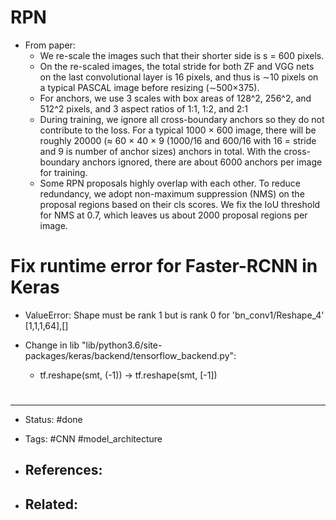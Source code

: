 # RPN
- From paper:
	- We re-scale the images such that their shorter side is s = 600 pixels.
	- On the re-scaled images, the total stride for both ZF and VGG nets on the last convolutional layer is 16 pixels, and thus is ∼10 pixels on a typical PASCAL image before resizing (∼500×375).
	- For anchors, we use 3 scales with box areas of 128^2, 256^2, and 512^2 pixels, and 3 aspect ratios of 1:1, 1:2, and 2:1
	- During training, we ignore all cross-boundary anchors so they do not contribute to the loss. For a typical 1000 × 600 image, there will be roughly 20000 (≈ 60 × 40 × 9 (1000/16 and 600/16 with 16 = stride and 9 is number of anchor sizes) anchors in total. With the cross-boundary anchors ignored, there are about 6000 anchors per image for training.
	- Some RPN proposals highly overlap with each other. To reduce redundancy, we adopt non-maximum suppression (NMS) on the proposal regions based on their cls scores. We fix the IoU threshold for NMS at 0.7, which leaves us about 2000 proposal regions per image.



# Fix runtime error for Faster-RCNN in Keras
- ValueError: Shape must be rank 1 but is rank 0 for 'bn_conv1/Reshape_4' [1,1,1,64],[]

- Change in lib "lib/python3.6/site-packages/keras/backend/tensorflow_backend.py":
	- tf.reshape(smt, (-1)) -> tf.reshape(smt, [-1])

# 

---
- Status: #done 

- Tags: #CNN #model_architecture 

- References:
	- 

- Related:
	- 